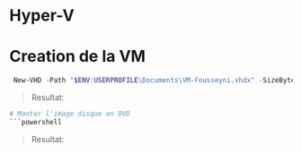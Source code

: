 # Hyper-V

#  Creation de la VM
```powershell
 New-VHD -Path "$ENV:USERPROFILE\Documents\VM-Fousseyni.vhdx" -SizeBytes 32GB -Dynamic
```
> Resultat:
```python
# Monter l'image disque en DVD
```powershell

```
> Resultat:
```python

